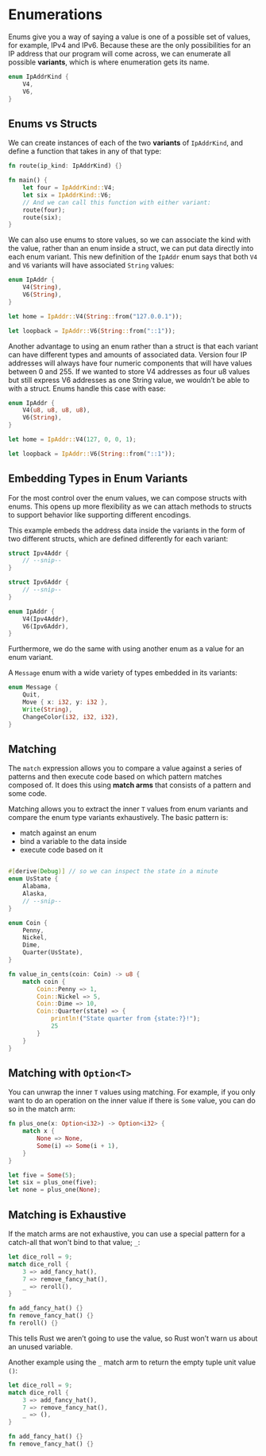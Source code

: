 # Enumerations

Enums give you a way of saying a value is one of a possible set of values, for example, IPv4 and IPv6.
Because these are the only possibilities for an IP address that our program will come across, we can enumerate all possible **variants**, which is where enumeration gets its name.

```rust
enum IpAddrKind {
    V4,
    V6,
}
```

## Enums vs Structs

We can create instances of each of the two **variants** of `IpAddrKind`, and define a function that takes in any of that type:

```rust
fn route(ip_kind: IpAddrKind) {}

fn main() {
    let four = IpAddrKind::V4;
    let six = IpAddrKind::V6;
    // And we can call this function with either variant:
    route(four);
    route(six);
}
```

We can also use enums to store values, so we can associate the kind with the value, rather than an enum inside a struct, we can put data directly into each enum variant.
This new definition of the `IpAddr` enum says that both `V4` and `V6` variants will have associated `String` values:

```rust
enum IpAddr {
    V4(String),
    V6(String),
}

let home = IpAddr::V4(String::from("127.0.0.1"));

let loopback = IpAddr::V6(String::from("::1"));
```

Another advantage to using an enum rather than a struct is that each variant can have different types and amounts of associated data. Version four IP addresses will always have four numeric components that will have values between 0 and 255. If we wanted to store V4 addresses as four u8 values but still express V6 addresses as one String value, we wouldn’t be able to with a struct. Enums handle this case with ease:

```rust
enum IpAddr {
    V4(u8, u8, u8, u8),
    V6(String),
}

let home = IpAddr::V4(127, 0, 0, 1);

let loopback = IpAddr::V6(String::from("::1"));
```

## Embedding Types in Enum Variants

For the most control over the enum values, we can compose structs with enums. This opens up more flexibility as we can attach methods to structs to support behavior like supporting different encodings.

This example embeds the address data inside the variants in the form of two different structs, which are defined differently for each variant:

```rust
struct Ipv4Addr {
    // --snip--
}

struct Ipv6Addr {
    // --snip--
}

enum IpAddr {
    V4(Ipv4Addr),
    V6(Ipv6Addr),
}
```

Furthermore, we do the same with using another enum as a value for an enum variant.

A `Message` enum with a wide variety of types embedded in its variants:

```rust
enum Message {
    Quit,
    Move { x: i32, y: i32 },
    Write(String),
    ChangeColor(i32, i32, i32),
}
```

## Matching

The `match` expression allows you to compare a value against a series of patterns and then execute code based on which pattern matches composed of. It does this using **match arms** that consists of a pattern and some code.

Matching allows you to extract the inner `T` values from enum variants and compare the enum type variants exhaustively. The basic pattern is:

- match against an enum
- bind a variable to the data inside
- execute code based on it

```rust

#[derive(Debug)] // so we can inspect the state in a minute
enum UsState {
    Alabama,
    Alaska,
    // --snip--
}

enum Coin {
    Penny,
    Nickel,
    Dime,
    Quarter(UsState),
}

fn value_in_cents(coin: Coin) -> u8 {
    match coin {
        Coin::Penny => 1,
        Coin::Nickel => 5,
        Coin::Dime => 10,
        Coin::Quarter(state) => {
            println!("State quarter from {state:?}!");
            25
        }
    }
}
```

## Matching with `Option<T>`

You can unwrap the inner `T` values using matching. For example, if you only want to do an operation on the inner value if there is `Some` value, you can do so in the match arm:

```rust
fn plus_one(x: Option<i32>) -> Option<i32> {
    match x {
        None => None,
        Some(i) => Some(i + 1),
    }
}

let five = Some(5);
let six = plus_one(five);
let none = plus_one(None);
```

## Matching is Exhaustive

If the match arms are not exhaustive, you can use a special pattern for a catch-all that won't bind to that value; `_`:

```rust
let dice_roll = 9;
match dice_roll {
    3 => add_fancy_hat(),
    7 => remove_fancy_hat(),
    _ => reroll(),
}

fn add_fancy_hat() {}
fn remove_fancy_hat() {}
fn reroll() {}
```

This tells Rust we aren’t going to use the value, so Rust won’t warn us about an unused variable.

Another example using the `_` match arm to return the empty tuple unit value `()`:

```rust
let dice_roll = 9;
match dice_roll {
    3 => add_fancy_hat(),
    7 => remove_fancy_hat(),
    _ => (),
}

fn add_fancy_hat() {}
fn remove_fancy_hat() {}
```
